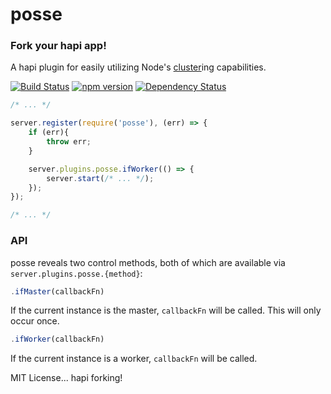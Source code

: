 # posse

### Fork your hapi app!

A hapi plugin for easily utilizing Node's [cluster](https://nodejs.org/dist/latest-v4.x/docs/api/cluster.html)ing capabilities.

[![Build Status](https://travis-ci.org/mbjordan/posse.svg?branch=master)](https://travis-ci.org/mbjordan/posse)
[![npm version](https://badge.fury.io/js/posse.svg)](https://www.npmjs.com/package/posse)
[![Dependency Status](https://david-dm.org/mbjordan/posse.svg)](https://david-dm.org/mbjordan/posse)

```javascript
/* ... */

server.register(require('posse'), (err) => {
    if (err){
        throw err;
    }

    server.plugins.posse.ifWorker(() => {
        server.start(/* ... */);
    });
});

/* ... */
```

### API

posse reveals two control methods, both of which are available via `server.plugins.posse.{method}`:

```javascript
.ifMaster(callbackFn)
```

If the current instance is the master, `callbackFn` will be called. This will only occur once.

```javascript
.ifWorker(callbackFn)
```

If the current instance is a worker, `callbackFn` will be called.

MIT License... hapi forking!
